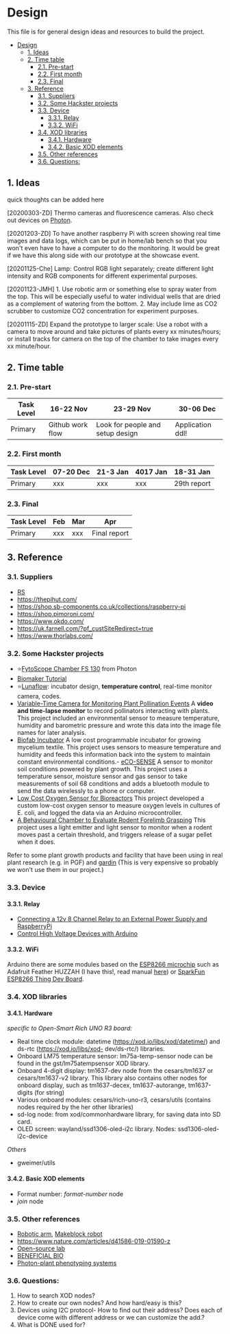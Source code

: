 # Design

This file is for general design ideas and resources to build the project.

- [Design](#design)
  - [1. Ideas](#1-ideas)
  - [2. Time table](#2-time-table)
    - [2.1. Pre-start](#21-pre-start)
    - [2.2. First month](#22-first-month)
    - [2.3. Final](#23-final)
  - [3. Reference](#3-reference)
    - [3.1. Suppliers](#31-suppliers)
    - [3.2. Some Hackster projects](#32-some-hackster-projects)
    - [3.3. Device](#33-device)
      - [3.3.1. Relay](#331-relay)
      - [3.3.2. WiFi](#332-wifi)
    - [3.4. XOD libraries](#34-xod-libraries)
      - [3.4.1. Hardware](#341-hardware)
      - [3.4.2. Basic XOD elements](#342-basic-xod-elements)
    - [3.5. Other references](#35-other-references)
    - [3.6. Questions:](#36-questions)

## 1. Ideas

quick thoughts can be added here

[20200303-ZD] Thermo cameras and fluorescence cameras. Also check out devices on [Photon](https://handheld.psi.cz/).

[20201203-ZD] To have another raspberry Pi with screen showing real time images and data logs, which can be put in home/lab bench so that you won't even have to have a computer to do the monitoring. It would be great if we have this along side with our prototype at the showcase event.

[20201125-Che] Lamp: Control RGB light separately; create different light intensity and RGB components for different experimental purposes.

[20201123-JMH] 1. Use robotic arm or something else to spray water from the top. This will be especially useful to water individual wells that are dried as a complement of watering from the bottom. 2. May include lime as CO2 scrubber to customize CO2 concentration for experiment purposes.

[20201115-ZD] Expand the prototype to larger scale: Use a robot with a camera to move around and take pictures of plants every xx minutes/hours; or install tracks for camera on the top of the chamber to take images every xx minute/hour.

## 2. Time table

### 2.1. Pre-start

| Task Level | 16-22 Nov        | 23-29 Nov                        | 30-06 Dec        |
| ---------- | ---------------- | -------------------------------- | ---------------- |
| Primary    | Github work flow | Look for people and setup design | Application ddl! |

### 2.2. First month

| Task Level | 07-20 Dec | 21-3 Jan | 4017 Jan | 18-31 Jan   |
| ---------- | --------- | -------- | -------- | ----------- |
| Primary    | xxx       | xxx      | xxx      | 29th report |

### 2.3. Final

| Task Level | Feb | Mar | Apr          |
| ---------- | --- | --- | ------------ |
| Primary    | xxx | xxx | Final report |

## 3. Reference

### 3.1. Suppliers

- [RS](https://uk.rs-online.com/web/)
- https://thepihut.com/
- https://shop.sb-components.co.uk/collections/raspberry-pi
- https://shop.pimoroni.com/
- https://www.okdo.com/
- https://uk.farnell.com/?pf_custSiteRedirect=true
- https://www.thorlabs.com/

### 3.2. Some Hackster projects

- :star:[FytoScope Chamber FS 130](http://growth-chambers.com/products/small-fytoscopes/fytoscope-chamber-130/#details) from Photon
- [Biomaker Tutorial](https://www.hackster.io/159756/biomaker-tutorial-1-getting-started-4fc966)
- :star:[Lunaflow](https://www.hackster.io/lunaflow/lunaflow-bioluminescent-plankton-for-3d-flow-visualisation-d60cbe): incubator design, **temperature control**, real-time monitor camera, codes.
- [Variable-Time Camera for Monitoring Plant Pollination Events](https://www.hackster.io/team-ppi/variable-time-camera-for-monitoring-plant-pollination-events-ad21e7) A **video and time-lapse monitor** to record pollinators interacting with plants. This project included an environmental sensor to measure temperature, humidity and barometric pressure and wrote this data into the image file names for later analysis.
- [Biofab Incubator](https://www.hackster.io/170194/biofab-incubator-6f5b0e) A low cost programmable incubator for growing mycelium textile. This project uses sensors to measure temperature and humidity and feeds this information back into the system to maintain constant environmental conditions.- [eCO-SENSE](https://www.hackster.io/glen-chua/eco-sense-soil-sensors-powered-by-plant-photosynthesis-be80a2) A sensor to monitor soil conditions powered by plant growth. This project uses a temperature sensor, moisture sensor and gas sensor to take measurements of soil 68 conditions and adds a bluetooth module to send the data wirelessly to a phone or computer.
- [Low Cost Oxygen Sensor for Bioreactors](https://www.hackster.io/biomaker/low-cost-oxygen-sensor-for-bioreactors-c7e066) This project developed a custom low-cost oxygen sensor to measure oxygen levels in cultures of E. coli, and logged the data via an Arduino microcontroller. 
- [A Behavioural Chamber to Evaluate Rodent Forelimb Grasping](https://www.hackster.io/alejandrocarn/a-behavioural-chamber-to-evaluate-rodent-forelimb-grasping-bedb1a) This project uses a light emitter and light sensor to monitor when a rodent moves past a certain threshold, and triggers release of a sugar pellet when it does. 

Refer to some plant growth products and facility that have been using in real plant research (e.g. in PGF) and [gardin](https://gard.in/) (This is very expensive so probably we won't use them in our project.)

### 3.3. Device

#### 3.3.1. Relay

- [Connecting a 12v 8 Channel Relay to an External Power Supply and RaspberryPi](https://medium.com/@jinky32/connecting-a-12v-8-channel-relay-to-an-external-power-supply-and-raspberrypi-6fec119c112c)  
- [Control High Voltage Devices with Arduino](https://howtomechatronics.com/tutorials/arduino/control-high-voltage-devices-arduino-relay-tutorial/)

#### 3.3.2. WiFi

Arduino there are some modules based on the [ESP8266 microchip](https://en.wikipedia.org/wiki/ESP8266) such as Adafruit Feather HUZZAH (I have this!, read manual [here](https://learn.adafruit.com/adafruit-feather-huzzah-esp8266)) or [SparkFun ESP8266 Thing Dev Board](learn.sparkfun.com/tutorials/esp8266-thing-development-board-hookup-guide).

### 3.4. XOD libraries

#### 3.4.1. Hardware

*specific to Open-Smart Rich UNO R3 board:*

- Real time clock module: datetime (https://xod.io/libs/xod/datetime/) and ds-rtc (https://xod.io/libs/xod- dev/ds-rtc/) libraries.
- Onboard LM75 temperature sensor: lm75a-temp-sensor node can be found in the gst/lm75atempsensor XOD library.
- Onboard 4-digit display: tm1637-dev node from the cesars/tm1637 or cesars/tm1637-v2 library. This library also contains other nodes for onboard display, such as tm1637-decex, tm1637-autorange, tm1637-digits (for string)
- Various onboard modules: cesars/rich-uno-r3, cesars/utils (contains nodes required by the her other libraries)
- sd-log node: from xod/commonhardware library, for saving data into SD card.
- OLED screen: wayland/ssd1306-oled-i2c library. Nodes: ssd1306-oled-i2c-device

*Others*

- gweimer/utils

#### 3.4.2. Basic XOD elements

- Format number: *format-number* node
- *join* node

### 3.5. Other references

- [Robotic arm](https://shop.pimoroni.com/products/mearm-robot-raspberry-pi-kit?variant=21775370223699&currency=GBP&utm_source=google&utm_medium=cpc&utm_campaign=google+shopping?utm_source=google&utm_medium=surfaces&utm_campaign=shopping&gclid=Cj0KCQiA48j9BRC-ARIsAMQu3WTvhcmb-bZv5fxLHJMAYPL-1Bl-ShvdAIO8ML_nc9I4GpWhqUfcmDkaAn6uEALw_wcB), [Makeblock robot](https://www.makeblock.com/cn/mbot/)
- https://www.nature.com/articles/d41586-019-01590-z
- [Open-source lab](https://www.appropedia.org/Open-source_Lab)
- [BENEFICIAL BIO](https://beneficial.bio/)
- [Photon-plant phenotyping systems](http://plantphenotyping.com/)

### 3.6. Questions:

1. How to search XOD nodes? 
2. How to create our own nodes? And how hard/easy is this?
3. Devices using I2C protocol- How to find out their address? Does each of device come with different address or we can customize the add.?
4. What is DONE used for?